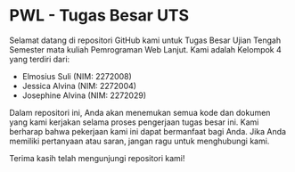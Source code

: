 # PWL - Tugas Besar UTS

Selamat datang di repositori GitHub kami untuk Tugas Besar Ujian Tengah Semester mata kuliah Pemrograman Web Lanjut. Kami adalah Kelompok 4 yang terdiri dari:

- Elmosius Suli (NIM: 2272008)
- Jessica Alvina (NIM: 2272004)
- Josephine Alvina (NIM: 2272029)

Dalam repositori ini, Anda akan menemukan semua kode dan dokumen yang kami kerjakan selama proses pengerjaan tugas besar ini. Kami berharap bahwa pekerjaan kami ini dapat bermanfaat bagi Anda. Jika Anda memiliki pertanyaan atau saran, jangan ragu untuk menghubungi kami.

Terima kasih telah mengunjungi repositori kami!
